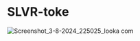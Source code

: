# SLVR-toke
![Screenshot_3-8-2024_225025_looka com](https://github.com/user-attachments/assets/c5cbfb9d-9f7f-4a1b-903e-d758c50b5aab)

